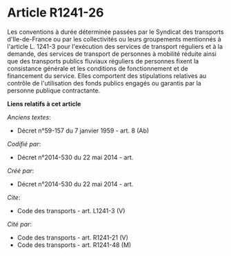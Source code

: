 # Article R1241-26

Les conventions à durée déterminée passées par le Syndicat des transports d'Ile-de-France ou par les collectivités ou leurs
groupements mentionnés à l'article L. 1241-3 pour l'exécution des services de transport réguliers et à la demande, des
services de transport de personnes à mobilité réduite ainsi que des transports publics fluviaux réguliers de personnes fixent
la consistance générale et les conditions de fonctionnement et de financement du service. Elles comportent des stipulations
relatives au contrôle de l'utilisation des fonds publics engagés ou garantis par la personne publique contractante.

**Liens relatifs à cet article**

_Anciens textes_:

  - Décret n°59-157 du 7 janvier 1959 - art. 8 (Ab)

_Codifié par_:

  - Décret n°2014-530 du 22 mai 2014 - art.

_Créé par_:

  - Décret n°2014-530 du 22 mai 2014 - art.

_Cite_:

  - Code des transports - art. L1241-3 (V)

_Cité par_:

  - Code des transports - art. R1241-21 (V)
  - Code des transports - art. R1241-48 (M)
